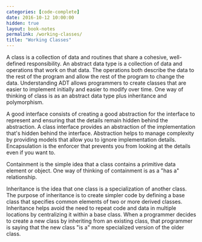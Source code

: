 ```yaml
---
categories: [code-complete]
date: 2016-10-12 10:00:00
hidden: true
layout: book-notes
permalink: /working-classes/
title: "Working Classes"
---
```


A class is a collection of data and routines that share a cohesive, well-defined responsibility. An abstract data type is a collection of data and operations that work on that data. The operations both describe the data to the rest of the program and allow the rest of the program to change the data. Understanding ADT allows programmers to create classes that are easier to implement initially and easier to modify over time. One way of thinking of class is as an abstract data type plus inheritance and polymorphism.

A good interface consists of creating a good abstraction for the interface to represent and ensuring that the details remain hidden behind the abstraction. A class interface provides an abstraction of the implementation that's hidden behind the interface. Abstraction helps to manage complexity by providing models that allow you to ignore implementation details. Encapsulation is the enforcer that prevents you from looking at the details even if you want to.

Containment is the simple idea that a class contains a primitive data element or object. One way of thinking of containment is as a "has a" relationship. 

Inheritance is the idea that one class is a specialization of another class. The purpose of inheritance is to create simpler code by defining a base class that specifies common elements of two or more derived classes. Inheritance helps avoid the need to repeat code and data in multiple locations by centralizing it within a base class. When a programmer decides to create a new class by inheriting from an existing class, that programmer is saying that the new class "is a" more specialized version of the older class.